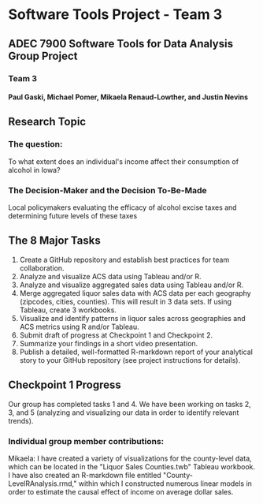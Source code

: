 # Software Tools Project - Team 3

## ADEC 7900 Software Tools for Data Analysis Group Project
### Team 3
#### Paul Gaski, Michael Pomer, Mikaela Renaud-Lowther, and Justin Nevins

## Research Topic
### The question: 
To what extent does an individual's income affect their consumption of alcohol in Iowa?
### The Decision-Maker and the Decision To-Be-Made
Local policymakers evaluating the efficacy of alcohol excise taxes and determining future levels of these taxes

## The 8 Major Tasks
1. Create a GitHub repository and establish best practices for team collaboration.
2. Analyze and visualize ACS data using Tableau and/or R.
3. Analyze and visualize aggregated sales data using Tableau and/or R.
4. Merge aggregated liquor sales data with ACS data per each geography (zipcodes, cities, counties). This will result in 3 data sets. If using Tableau, create 3 workbooks.
5. Visualize and identify patterns in liquor sales across geographies and ACS metrics using R and/or Tableau.
6. Submit draft of progress at Checkpoint 1 and Checkpoint 2.
7. Summarize your findings in a short video presentation.
8. Publish a detailed, well-formatted R-markdown report of your analytical story to your GitHub repository (see project instructions for details).

## Checkpoint 1 Progress
Our group has completed tasks 1 and 4. We have been working on tasks 2, 3, and 5 (analyzing and visualizing our data in order to identify relevant trends).

### Individual group member contributions: 

Mikaela: I have created a variety of visualizations for the county-level data, which can be located in the "Liquor Sales Counties.twb" Tableau workbook. I have also created an R-markdown file entitled "County-LevelRAnalysis.rmd," within which I constructed numerous linear models in order to estimate the causal effect of income on average dollar sales. 

